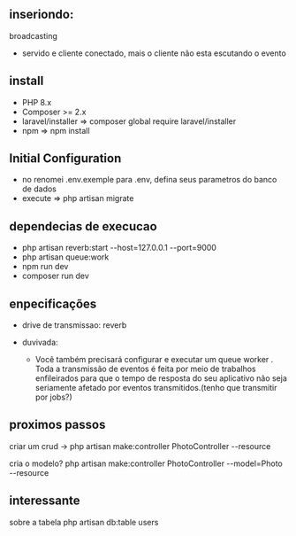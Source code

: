 ## inseriondo:
broadcasting
* servido  e cliente conectado, mais o cliente não esta escutando o evento
  
## install
 - PHP 8.x
 - Composer >= 2.x
 - laravel/installer => composer global require laravel/installer
 - npm => npm install

 ## Initial Configuration
 - no renomei .env.exemple para .env, defina seus parametros do banco de dados
 - execute => php artisan migrate

## dependecias de execucao
* php artisan reverb:start --host=127.0.0.1 --port=9000
* php artisan queue:work
* npm run dev
* composer run dev


## enpecificações
* drive de transmissao: reverb

* duvivada:
   - Você também precisará configurar e executar um queue worker . Toda a transmissão de eventos é feita por meio de trabalhos enfileirados para que o tempo de resposta do seu aplicativo não seja seriamente afetado por eventos transmitidos.(tenho que transmitir por jobs?)

## proximos passos 
criar um crud -> php artisan make:controller PhotoController --resource

cria o modelo?
php artisan make:controller PhotoController --model=Photo --resource

## interessante
sobre a tabela
php artisan db:table users